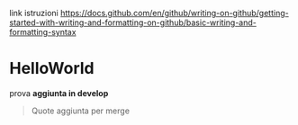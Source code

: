 link istruzioni 
https://docs.github.com/en/github/writing-on-github/getting-started-with-writing-and-formatting-on-github/basic-writing-and-formatting-syntax


# HelloWorld
prova
**aggiunta in develop**
> Quote
aggiunta per merge